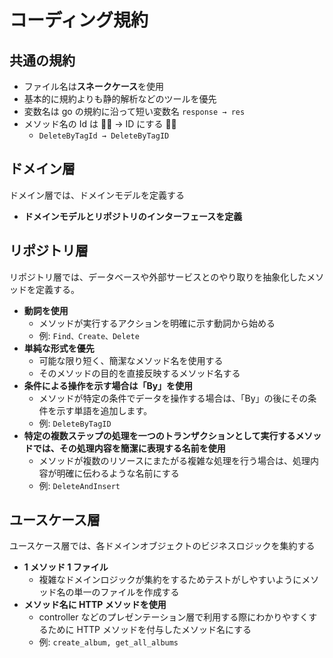 # コーディング規約

## 共通の規約

- ファイル名は**スネークケース**を使用
- 基本的に規約よりも静的解析などのツールを優先
- 変数名は go の規約に沿って短い変数名 `response → res`
- メソッド名の Id は 🙅‍♂️ → ID にする 🙆‍♂️
  - `DeleteByTagId → DeleteByTagID`

## ドメイン層

ドメイン層では、ドメインモデルを定義する

- **ドメインモデルとリポジトリのインターフェースを定義**

## リポジトリ層

リポジトリ層では、データベースや外部サービスとのやり取りを抽象化したメソッドを定義する。

- **動詞を使用**
  - メソッドが実行するアクションを明確に示す動詞から始める
  - 例: `Find、Create、Delete`
- **単純な形式を優先**
  - 可能な限り短く、簡潔なメソッド名を使用する
  - そのメソッドの目的を直接反映するメソッド名する
- **条件による操作を示す場合は「By」を使用**
  - メソッドが特定の条件でデータを操作する場合は、「By」の後にその条件を示す単語を追加します。
  - 例: `DeleteByTagID`
- **特定の複数ステップの処理を一つのトランザクションとして実行するメソッドでは、その処理内容を簡潔に表現する名前を使用**
  - メソッドが複数のリソースにまたがる複雑な処理を行う場合は、処理内容が明確に伝わるような名前にする
  - 例: `DeleteAndInsert`

## ユースケース層

ユースケース層では、各ドメインオブジェクトのビジネスロジックを集約する

- **1 メソッド 1 ファイル**
  - 複雑なドメインロジックが集約をするためテストがしやすいようにメソッド名の単一のファイルを作成する
- **メソッド名に HTTP メソッドを使用**
  - controller などのプレゼンテーション層で利用する際にわかりやすくするために HTTP メソッドを付与したメソッド名にする
  - 例: `create_album, get_all_albums`
